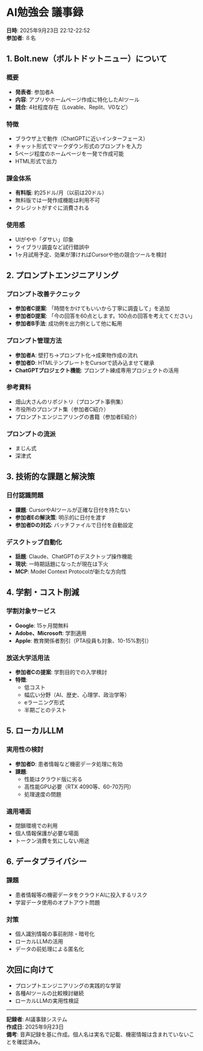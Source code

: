 # AI勉強会 議事録
**日時**: 2025年9月23日 22:12-22:52  
**参加者**: ８名

## 1. Bolt.new（ボルトドットニュー）について

### 概要
- **発表者**: 参加者A
- **内容**: アプリやホームページ作成に特化したAIツール
- **競合**: 4社程度存在（Lovable、Replit、V0など）

### 特徴
- ブラウザ上で動作（ChatGPTに近いインターフェース）
- チャット形式でマークダウン形式のプロンプトを入力
- 5ページ程度のホームページを一発で作成可能
- HTML形式で出力

### 課金体系
- **有料版**: 約25ドル/月（以前は20ドル）
- 無料版では一発作成機能は利用不可
- クレジットがすぐに消費される

### 使用感
- UIがやや「ダサい」印象
- ライブラリ調査など試行錯誤中
- 1ヶ月試用予定、効果が薄ければCursorや他の競合ツールを検討

## 2. プロンプトエンジニアリング

### プロンプト改善テクニック
- **参加者C提案**: 「時間をかけてもいいから丁寧に調査して」を追加
- **参加者D提案**: 「今の回答を60点とします。100点の回答を考えてください」
- **参加者B手法**: 成功例を出力例として他に転用

### プロンプト管理方法
- **参加者A**: 壁打ち→プロンプト化→成果物作成の流れ
- **参加者D**: HTMLテンプレートをCursorで読み込ませて継承
- **ChatGPTプロジェクト機能**: プロンプト練成専用プロジェクトの活用

### 参考資料
- 畑山大さんのリポジトリ（プロンプト事例集）
- 市役所のプロンプト集（参加者C紹介）
- プロンプトエンジニアリングの書籍（参加者E紹介）

### プロンプトの流派
- まじん式
- 深津式

## 3. 技術的な課題と解決策

### 日付認識問題
- **課題**: CursorやAIツールが正確な日付を持たない
- **参加者Eの解決策**: 明示的に日付を渡す
- **参加者Dの対応**: バッチファイルで日付を自動設定

### デスクトップ自動化
- **話題**: Claude、ChatGPTのデスクトップ操作機能
- **現状**: 一時期話題になったが現在は下火
- **MCP**: Model Context Protocolが新たな方向性

## 4. 学割・コスト削減

### 学割対象サービス
- **Google**: 15ヶ月間無料
- **Adobe、Microsoft**: 学割適用
- **Apple**: 教育関係者割引（PTA役員も対象、10-15%割引）

### 放送大学活用法
- **参加者Cの提案**: 学割目的での入学検討
- **特徴**: 
  - 低コスト
  - 幅広い分野（AI、歴史、心理学、政治学等）
  - eラーニング形式
  - 半期ごとのテスト

## 5. ローカルLLM

### 実用性の検討
- **参加者D**: 患者情報など機密データ処理に有効
- **課題**: 
  - 性能はクラウド版に劣る
  - 高性能GPU必要（RTX 4090等、60-70万円）
  - 処理速度の問題

### 適用場面
- 閉鎖環境での利用
- 個人情報保護が必要な場面
- トークン消費を気にしない用途

## 6. データプライバシー

### 課題
- 患者情報等の機密データをクラウドAIに投入するリスク
- 学習データ使用のオプトアウト問題

### 対策
- 個人識別情報の事前削除・暗号化
- ローカルLLMの活用
- データの前処理による匿名化

## 次回に向けて
- プロンプトエンジニアリングの実践的な学習
- 各種AIツールの比較検討継続
- ローカルLLMの実用性検証

---
**記録者**: AI議事録システム  
**作成日**: 2025年9月23日  
**備考**: 音声記録を基に作成。個人名は実名で記載、機密情報は含まれていないことを確認済み。
